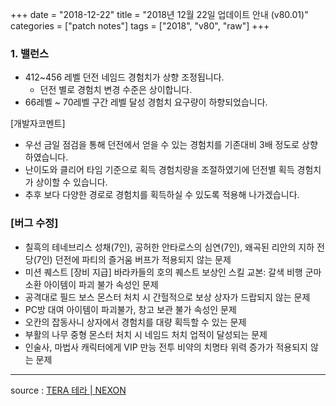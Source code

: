 +++
date = "2018-12-22"
title = "2018년 12월 22일 업데이트 안내 (v80.01)"
categories = ["patch notes"]
tags = ["2018", "v80", "raw"]
+++

### 1. 밸런스
- 412~456 레벨 던전 네임드 경험치가 상향 조정됩니다.
  - 던전 별로 경험치 변경 수준은 상이합니다.
- 66레벨 ~ 70레벨 구간 레벨 달성 경험치 요구량이 하향되었습니다.

[개발자코멘트]
- 우선 금일 점검을 통해 던전에서 얻을 수 있는 경험치를 기존대비 3배 정도로 상향하였습니다.
- 난이도와 클리어 타임 기준으로 획득 경험치량을 조절하였기에 던전별 획득 경험치가 상이할 수 있습니다.
- 추후 보다 다양한 경로로 경험치를 획득하실 수 있도록 적용해 나가겠습니다.

### [버그 수정]
- 칠흑의 테네브리스 성채(7인), 공허한 안타로스의 심연(7인), 왜곡된 리안의 지하 전당(7인) 던전에 파티의 즐거움 버프가 적용되지 않는 문제
- 미션 퀘스트 [장비 지급] 바라카들의 호의 퀘스트 보상인 스킬 교본: 갈색 비행 군마 소환 아이템이 파괴 불가 속성인 문제
- 공격대로 필드 보스 몬스터 처치 시 간헐적으로 보상 상자가 드랍되지 않는 문제
- PC방 대여 아이템이 파괴불가, 창고 보관 불가 속성인 문제 
- 오칸의 잡동사니 상자에서 경험치를 대량 획득할 수 있는 문제
- 부활의 나무 중형 몬스터 처치 시 네임드 처치 업적이 달성되는 문제
- 인술사, 마법사 캐릭터에게 VIP 만능 전투 비약의 치명타 위력 증가가 적용되지 않는 문제

----

source : [TERA 테라 | NEXON](http://tera.nexon.com/news/update/view.aspx?n4articlesn=371)
